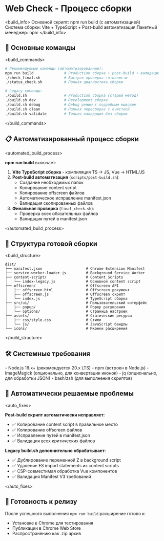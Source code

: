 # Web Check - Процесс сборки

<build_info>
Основной скрипт: npm run build (с автоматизацией)
Система сборки: Vite + TypeScript + Post-build автоматизация
Пакетный менеджер: npm
</build_info>

## 🔨 Основные команды

<build_commands>

```bash
# Рекомендуемые команды (автоматизированные):
npm run build              # Production сборка + post-build + валидация
./check_final.sh           # Быстрая проверка готовности
./status_check.sh          # Полная диагностика сборки

# Legacy команды:
./build.sh                 # Production сборка (старый метод)
./build.sh dev             # Development сборка
./build.sh debug           # Debug режим с подробным выводом
./build.sh clean           # Полная пересборка с очисткой
./build.sh validate        # Только валидация без сборки
```

</build_commands>

## 📋 Автоматизированный процесс сборки

<automated_build_process>

**npm run build** включает:

1. **Vite TypeScript сборка** - компиляция TS → JS, Vue → HTML/JS
2. **Post-build автоматизация** (`scripts/post-build.sh`):
   - Создание необходимых папок
   - Копирование content script
   - Копирование offscreen файлов  
   - Автоматическое исправление manifest.json
   - Валидация скопированных файлов
3. **Финальная проверка** (`final_check.sh`):
   - Проверка всех обязательных файлов
   - Валидация путей в manifest.json

</automated_build_process>

## 🎯 Структура готовой сборки

<build_structure>

```
dist/
├── manifest.json                    # Chrome Extension Manifest
├── service-worker-loader.js         # Background Service Worker
├── content-script/                  # Content Scripts
│   └── index-legacy.js              # Основной content script
├── offscreen/                       # Offscreen API
│   ├── offscreen.html               # Offscreen документ
│   ├── offscreen.js                 # Offscreen скрипт  
│   └── index.js                     # TypeScript сборка
├── src/ui/                          # Пользовательский интерфейс
│   ├── popup/                       # Popup расширения
│   └── options/                     # Страница настроек
├── assets/                          # Статические ресурсы
│   ├── css/style.css                # Стили
│   └── js/                          # JavaScript бандлы
└── icons/                           # Иконки расширения
```

</build_structure>

## 🛠️ Системные требования

<requirements>
- Node.js 18.x+ (рекомендуется 20.x LTS)
- npm (встроен в Node.js)
- ImageMagick (опционально, для конвертации иконок)
- jq (опционально, для обработки JSON)
- bash/zsh (для выполнения скриптов)
</requirements>

## 🚨 Автоматически решаемые проблемы

<auto_fixes>

**Post-build скрипт автоматически исправляет:**
- ✅ Копирование content script в правильное место
- ✅ Копирование offscreen файлов  
- ✅ Исправление путей в manifest.json
- ✅ Валидация всех критических файлов

**Legacy build.sh дополнительно обрабатывает:**
- ✅ Дублирование переменной Z в background script
- ✅ Удаление ES import statements из content scripts
- ✅ CSP-совместимая обработка Vue компонентов
- ✅ Валидация Manifest V3 требований

</auto_fixes>

## 🎊 Готовность к релизу

После успешного выполнения `npm run build` расширение готово к:
- Установке в Chrome для тестирования
- Публикации в Chrome Web Store
- Распространению как .zip архив
